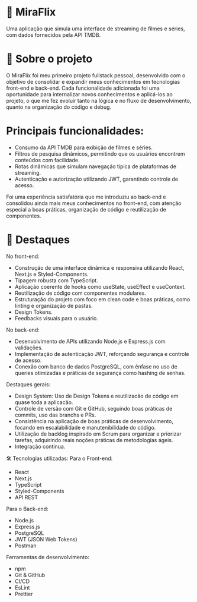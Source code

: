 # 🎥 MiraFlix
Uma aplicação que simula uma interface de streaming de filmes e séries, com dados fornecidos pela API TMDB.

# 📖 Sobre o projeto
O MiraFlix foi meu primeiro projeto fullstack pessoal, desenvolvido com o objetivo de consolidar e expandir meus conhecimentos em tecnologias front-end e back-end. Cada funcionalidade adicionada foi uma oportunidade para internalizar novos conhecimentos e aplicá-los ao projeto, o que me fez evoluir tanto na lógica e no fluxo de desenvolvimento, quanto na organização do código e debug.

# Principais funcionalidades:
- Consumo da API TMDB para exibição de filmes e séries.
- Filtros de pesquisa dinâmicos, permitindo que os usuários encontrem conteúdos com facilidade.
- Rotas dinâmicas que simulam navegação típica de plataformas de streaming.
- Autenticação e autorização utilizando JWT, garantindo controle de acesso.

Foi uma experiência satisfatória que me introduziu ao back-end e consolidou ainda mais meus conhecimentos no front-end, com atenção especial a boas práticas, organização de código e reutilização de componentes.

# 🌟 Destaques
No front-end:
- Construção de uma interface dinâmica e responsiva utilizando React, Next.js e Styled-Components.
- Tipagem robusta com TypeScript.
- Aplicação coerente de hooks como useState, useEffect e useContext.
- Reutilização de código com componentes modulares.
- Estruturação do projeto com foco em clean code e boas práticas, como linting e organização de pastas.
- Design Tokens.
- Feedbacks visuais para o usuário.
  
No back-end:
- Desenvolvimento de APIs utilizando Node.js e Express.js com validações.
- Implementação de autenticação JWT, reforçando segurança e controle de acesso.
- Conexão com banco de dados PostgreSQL, com ênfase no uso de queries otimizadas e práticas de segurança como hashing de senhas.

Destaques gerais:
- Design System: Uso de Design Tokens e reutilizacão de código em quase toda a aplicacão.
- Controle de versão com Git e GitHub, seguindo boas práticas de commits, uso das branchs e PRs.
- Consistência na aplicação de boas práticas de desenvolvimento, focando em escalabilidade e manutenibilidade do código.
- Utilização de backlog inspirado em Scrum para organizar e priorizar tarefas, adquirindo reais noções práticas de metodologias ágeis.
- Integração contínua.

🛠️ Tecnologias utilizadas:
Para o Front-end:
- React
- Next.js
- TypeScript
- Styled-Components
- API REST
  
Para o Back-end:
- Node.js
- Express.js
- PostgreSQL
- JWT (JSON Web Tokens)
- Postman
  
Ferramentas de desenvolvimento:
- npm
- Git & GitHub
- CI/CD
- EsLint
- Prettier
  
